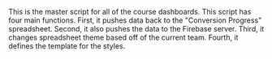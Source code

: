 
This is the master script for all of the course dashboards. This script has four main functions. First, it pushes data back to the "Conversion Progress" spreadsheet. Second, it also pushes the data to the Firebase server. Third, it changes spreadsheet theme based off of the current team. Fourth, it defines the template for the styles.
